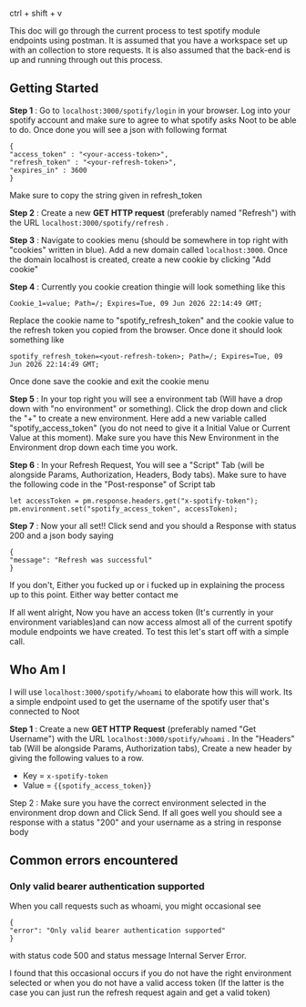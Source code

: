 ctrl + shift + v

This doc will go through the current process to test spotify module endpoints using postman. It is assumed that you have a workspace set up with an collection to store requests. It is also assumed that the back-end is up and running through out this process.

## Getting Started

**Step 1** : Go to `localhost:3000/spotify/login` in your browser. Log into your spotify account and make sure to agree to what spotify asks Noot to be able to do. Once done you will see a json with following format

```
{
"access_token" : "<your-access-token>",
"refresh_token" : "<your-refresh-token>",
"expires_in" : 3600
}
```

Make sure to copy the string given in refresh_token

**Step 2** : Create a new **GET HTTP request** (preferably named "Refresh") with the URL `localhost:3000/spotify/refresh` .

**Step 3** : Navigate to cookies menu (should be somewhere in top right with "cookies" written in blue). Add a new domain called `localhost:3000`. Once the domain localhost is created, create a new cookie by clicking "Add cookie"

**Step 4** : Currently you cookie creation thingie will look something like this

```
Cookie_1=value; Path=/; Expires=Tue, 09 Jun 2026 22:14:49 GMT;
```

Replace the cookie name to "spotify_refresh_token" and the cookie value to the refresh token you copied from the browser. Once done it should look something like

```
spotify_refresh_token=<yout-refresh-token>; Path=/; Expires=Tue, 09 Jun 2026 22:14:49 GMT;
```

Once done save the cookie and exit the cookie menu

**Step 5** : In your top right you will see a environment tab (Will have a drop down with "no environment" or something). Click the drop down and click the "+" to create a new environment. Here add a new variable called "spotify_access_token" (you do not need to give it a Initial Value or Current Value at this moment). Make sure you have this New Environment in the Environment drop down each time you work.

**Step 6** : In your Refresh Request, You will see a "Script" Tab (will be alongside Params, Authorization, Headers, Body tabs). Make sure to have the following code in the "Post-response" of Script tab

```
let accessToken = pm.response.headers.get("x-spotify-token");
pm.environment.set("spotify_access_token", accessToken);
```

**Step 7** : Now your all set!! Click send and you should a Response with status 200 and a json body saying

```
{
"message": "Refresh was successful"
}
```

If you don't, Either you fucked up or i fucked up in explaining the process up to this point. Either way better contact me

If all went alright, Now you have an access token (It's currently in your environment variables)and can now access almost all of the current spotify module endpoints we have created. To test this let's start off with a simple call.

## Who Am I

I will use `localhost:3000/spotify/whoami` to elaborate how this will work. Its a simple endpoint used to get the username of the spotify user that's connected to Noot

**Step 1** : Create a new **GET HTTP Request** (preferably named "Get Username") with the URL `localhost:3000/spotify/whoami` . In the "Headers" tab (Will be alongside Params, Authorization tabs), Create a new header by giving the following values to a row.

- Key = `x-spotify-token`
- Value = `{{spotify_access_token}}`

Step 2 : Make sure you have the correct environment selected in the environment drop down and Click Send. If all goes well you should see a response with a status "200" and your username as a string in response body

## Common errors encountered

### Only valid bearer authentication supported

When you call requests such as whoami, you might occasional see

```
{
"error": "Only valid bearer authentication supported"
}
```

with status code 500 and status message Internal Server Error.

I found that this occasional occurs if you do not have the right environment selected or when you do not have a valid access token (If the latter is the case you can just run the refresh request again and get a valid token)
